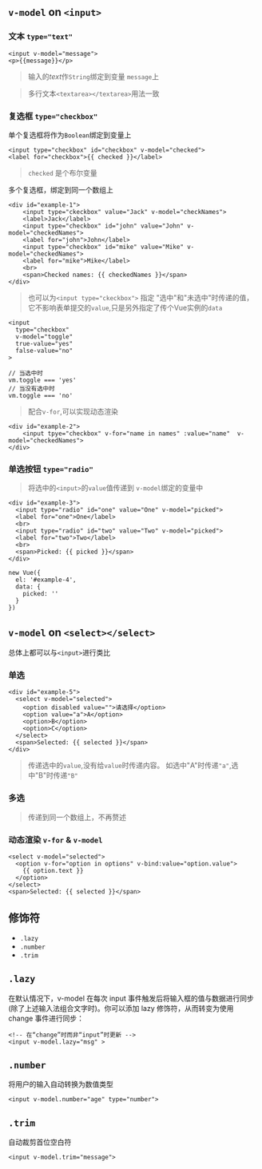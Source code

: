 ## `v-model`  on `<input>`

### 文本 `type="text"`
```
<input v-model="message">
<p>{{message}}</p>
```
> 输入的*text*作`String`绑定到变量 `message`上

> 多行文本`<textarea></textarea>`用法一致

### 复选框 `type="checkbox"`
单个复选框将作为`Boolean`绑定到变量上
```
<input type="checkbox" id="checkbox" v-model="checked">
<label for="checkbox">{{ checked }}</label>
```
> `checked` 是个布尔变量

多个复选框，绑定到同一个数组上
```
<div id="example-1">
    <input type="ckeckbox" value="Jack" v-model="checkNames">
    <label>Jack</label>
    <input type="checkbox" id="john" value="John" v-model="checkedNames">
    <label for="john">John</label>
    <input type="checkbox" id="mike" value="Mike" v-model="checkedNames">
    <label for="mike">Mike</label>
    <br>
    <span>Checked names: {{ checkedNames }}</span>
</div>
```
> 也可以为`<input type="ckeckbox">` 指定 "选中"和"未选中"时传递的值，它不影响表单提交的`value`,只是另外指定了传个Vue实例的`data`

```
<input
  type="checkbox"
  v-model="toggle"
  true-value="yes"
  false-value="no"
>
```
```
// 当选中时
vm.toggle === 'yes'
// 当没有选中时
vm.toggle === 'no'
```

> 配合`v-for`,可以实现动态渲染

```
<div id="example-2">
    <input tpye="checkbox" v-for="name in names" :value="name"  v-model="checkedNames">
</div>
```

### 单选按钮 `type="radio"`
> 将选中的`<input>`的`value`值传递到 `v-model`绑定的变量中

```
<div id="example-3">
  <input type="radio" id="one" value="One" v-model="picked">
  <label for="one">One</label>
  <br>
  <input type="radio" id="two" value="Two" v-model="picked">
  <label for="two">Two</label>
  <br>
  <span>Picked: {{ picked }}</span>
</div>
```
```
new Vue({
  el: '#example-4',
  data: {
    picked: ''
  }
})
```

## `v-model` on `<select></select>`
总体上都可以与`<input>`进行类比

### 单选
```
<div id="example-5">
  <select v-model="selected">
    <option disabled value="">请选择</option>
    <option value="a">A</option>
    <option>B</option>
    <option>C</option>
  </select>
  <span>Selected: {{ selected }}</span>
</div>
```
> 传递选中的`value`,没有给`value`时传递内容。 如选中"A"时传递`"a"`,选中"B"时传递`"B"`

### 多选
> 传递到同一个数组上，不再赘述

### 动态渲染 `v-for` & `v-model`
```
<select v-model="selected">
  <option v-for="option in options" v-bind:value="option.value">
    {{ option.text }}
  </option>
</select>
<span>Selected: {{ selected }}</span>
```

## 修饰符

- `.lazy`
- `.number`
- `.trim`

## `.lazy`
在默认情况下，v-model 在每次 input 事件触发后将输入框的值与数据进行同步 (除了上述输入法组合文字时)。你可以添加 lazy 修饰符，从而转变为使用 change 事件进行同步：
```
<!-- 在“change”时而非“input”时更新 -->
<input v-model.lazy="msg" >
```

## `.number`
将用户的输入自动转换为数值类型
```
<input v-model.number="age" type="number">
```

## `.trim`
自动裁剪首位空白符
```
<input v-model.trim="message">
```